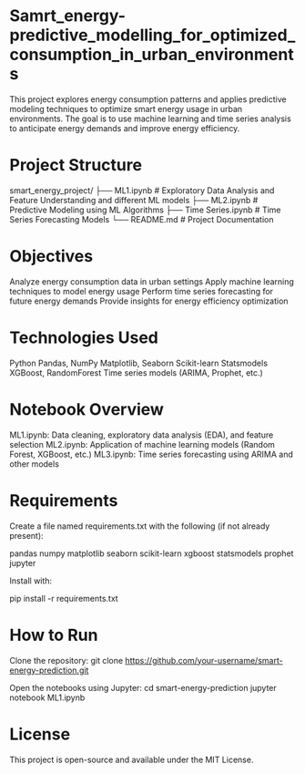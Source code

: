 # Samrt_energy-predictive_modelling_for_optimized_consumption_in_urban_environments
This project explores energy consumption patterns and applies predictive modeling techniques to optimize smart energy usage in urban environments. The goal is to use machine learning and time series analysis to anticipate energy demands and improve energy efficiency.

# Project Structure
smart_energy_project/ 
├── ML1.ipynb # Exploratory Data Analysis and Feature Understanding and different  ML models
├── ML2.ipynb # Predictive Modeling using ML Algorithms 
├── Time Series.ipynb # Time Series Forecasting Models 
└── README.md # Project Documentation

# Objectives

Analyze energy consumption data in urban settings
Apply machine learning techniques to model energy usage
Perform time series forecasting for future energy demands
Provide insights for energy efficiency optimization
# Technologies Used
Python
Pandas, NumPy
Matplotlib, Seaborn
Scikit-learn
Statsmodels
XGBoost, RandomForest
Time series models (ARIMA, Prophet, etc.)
# Notebook Overview

ML1.ipynb: Data cleaning, exploratory data analysis (EDA), and feature selection
ML2.ipynb: Application of machine learning models (Random Forest, XGBoost, etc.)
ML3.ipynb: Time series forecasting using ARIMA and other models
# Requirements

Create a file named requirements.txt with the following (if not already present):

pandas numpy matplotlib seaborn scikit-learn xgboost statsmodels prophet jupyter

Install with:

pip install -r requirements.txt

# How to Run

Clone the repository:
git clone https://github.com/your-username/smart-energy-prediction.git

Open the notebooks using Jupyter:
cd smart-energy-prediction jupyter notebook ML1.ipynb

# License
This project is open-source and available under the MIT License.
